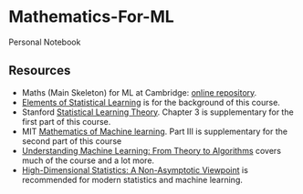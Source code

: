 # Mathematics-For-ML
Personal Notebook
## Resources

* Maths (Main Skeleton) for ML at Cambridge: [online repository](http://www.statslab.cam.ac.uk/~rds37/machine_learning.html).
* [Elements of Statistical Learning](https://web.stanford.edu/~hastie/ElemStatLearn/) is for the background of this course.
* Stanford [Statistical Learning Theory](https://web.stanford.edu/class/cs229t/notes.pdf). Chapter 3 is supplementary for the first part of this course.
* MIT [Mathematics of Machine learning](https://ocw.mit.edu/courses/mathematics/18-657-mathematics-of-machine-learning-fall-2015/index.htm). Part III is supplementary for the second part of this course
* [Understanding Machine Learning: From Theory to Algorithms](https://www.cse.huji.ac.il/~shais/UnderstandingMachineLearning/) covers much of the course and a lot more.
* [High-Dimensional Statistics: A Non-Asymptotic Viewpoint](https://www.cambridge.org/core/books/highdimensional-statistics/8A91ECEEC38F46DAB53E9FF8757C7A4E?__cf_chl_jschl_tk__=b1c0738baf577f245981ff7909b7c4bb3b835067-1580967263-0-AZ6WKg94ivC6mTQCJ3daUDihQuRzBPTAuew8qlx8SE2uOwINURB_NEE_JuDDZ2kW96SNjbdGBA9UINEHjnSaq7ocSe1nxRSMucqBvkTD8cQrSyPGlUaKrkd52YvOLTUmj1beK3n8oOAHq2B_a1s95rM3ChGkGKxBi7Wsr6l2j4shtPEriAU01mDvAYDI2WzAq6KASlyQWB2dr22Rll530Fi9F_7cL-bi39xIRRu1UCqibT0fKfxA_uPyFRnxE_EnrgPvhl6I9HbMHkE2IN-jgddekTfj0uUJb-3uAT2ShyLjKdswxzVETwdZb0MCbJJ6z7QBviAD-an02WonuS75Twfh1UQR196IgsAopcLFdFOhs2U10PdLZuayKMb0waMvmNM5HbkeeI0e-U2CV4CrhV_yXNIswrhGlcTDh1CJKcSv) is recommended for modern statistics and machine learning.

 

